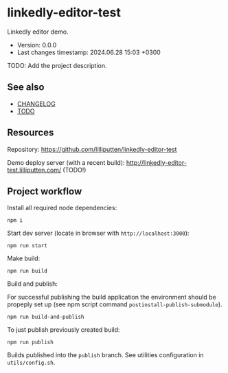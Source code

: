 <!--
@since 2024.05.07, 19:34
@changed 2024.06.28, 17:08
-->

# linkedly-editor-test

Linkedly editor demo.

- Version: 0.0.0
- Last changes timestamp: 2024.06.28 15:03 +0300

TODO: Add the project description.

## See also

- [CHANGELOG](CHANGELOG.md)
- [TODO](TODO.md)

## Resources

Repository: https://github.com/lilliputten/linkedly-editor-test

Demo deploy server (with a recent build): http://linkedly-editor-test.lilliputten.com/ (TODO!)

## Project workflow

Install all required node dependencies:

```
npm i
```

Start dev server (locate in browser with `http://localhost:3000`):

```
npm run start
```

Make build:

```
npm run build
```

Build and publish:

For successful publishing the build application the environment should be
propeply set up (see npm script command `postinstall-publish-submodule`).

```
npm run build-and-publish
```

To just publish previously created build:

```
npm run publish
```

Builds published into the `publish` branch. See utilities configuration in
`utils/config.sh`.
